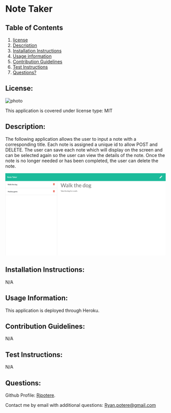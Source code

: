 # Note Taker 

  ## **Table of Contents**
  1. [license](#license)
  2. [Description](#description)
  3. [Installation Instructions](#installation-instructions)
  4. [Usage information](#usage-information)
  5. [Contribution Guidelines](#contribution-guidelines)
  6. [Test Instructions](#test-instructions)
  7. [Questions?](#questions)

  ## **License:** 
 ![photo](https://img.shields.io/badge/MIT-license-brightgreen)

  This application is covered under license type: MIT

  ## **Description:** 
 The following application allows the user to input a note with a corresponding title. Each note is assigned a unique id to allow POST and DELETE. The user can save each note which will display on the screen and can be selected again so the user can view the details of the note. Once the note is no longer needed or has been completed, the user can delete the note. 

 ![photo](img/note-taker.png)

  ## **Installation Instructions:**
 N/A 

  ## **Usage Information:** 
This application is deployed through Heroku.  

  ## **Contribution Guidelines:**
 N/A 

  ## **Test Instructions:** 
N/A

  ## **Questions:**

  Github Profile: [Rjpotere](https://github.com/Rjpotere).

  Contact me by email with additional questions: [Ryan.potere@gmail.com](mailto:Ryan.potere@gmail.com)

